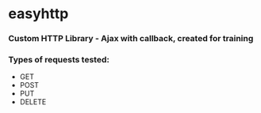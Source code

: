# easyhttp

### Custom HTTP Library - Ajax with callback, created for training

### Types of requests tested: 
- GET
- POST
- PUT
- DELETE